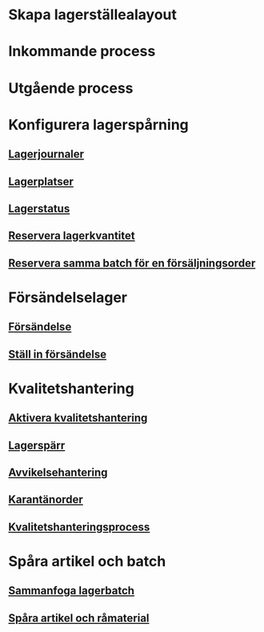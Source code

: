 # Skapa lagerställealayout
# Inkommande process
# Utgående process
# Konfigurera lagerspårning
## [Lagerjournaler](inventory-journals.md)
## [Lagerplatser](inventory-locations.md)
## [Lagerstatus](inventory-statuses.md)
## [Reservera lagerkvantitet](reserve-inventory-quantities.md)
## [Reservera samma batch för en försäljningsorder](../sales-marketing/reserve-same-batch-sales-order.md)
# Försändelselager
## [Försändelse](consignment.md)
## [Ställ in försändelse](set-up-consignment.md)
# Kvalitetshantering
## [Aktivera kvalitetshantering](enable-quality-management.md)
## [Lagerspärr](inventory-blocking.md)
## [Avvikelsehantering](enable-nonconformance-management.md)
## [Karantänorder](quarantine-orders.md)
## [Kvalitetshanteringsprocess](quality-management-processes.md)
# Spåra artikel och batch
## [Sammanfoga lagerbatch](merge-inventory-batches.md)
## [Spåra artikel och råmaterial](trace-items-raw-materials-inventory-production-sales.md)

